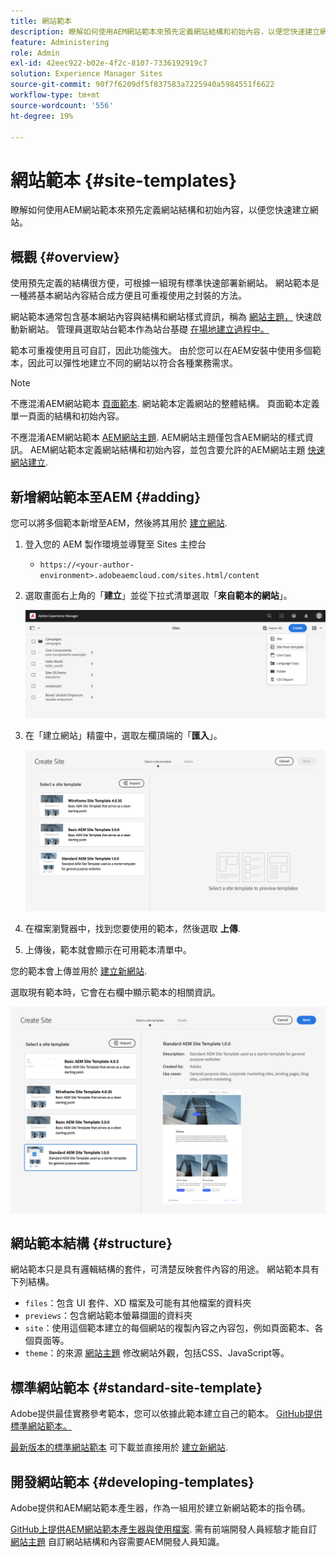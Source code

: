 ```yaml
---
title: 網站範本
description: 瞭解如何使用AEM網站範本來預先定義網站結構和初始內容，以便您快速建立網站。
feature: Administering
role: Admin
exl-id: 42eec922-b02e-4f2c-8107-7336192919c7
solution: Experience Manager Sites
source-git-commit: 90f7f6209df5f837583a7225940a5984551f6622
workflow-type: tm+mt
source-wordcount: '556'
ht-degree: 19%

---
```


# 網站範本 {#site-templates}

瞭解如何使用AEM網站範本來預先定義網站結構和初始內容，以便您快速建立網站。

## 概觀 {#overview}

使用預先定義的結構很方便，可根據一組現有標準快速部署新網站。 網站範本是一種將基本網站內容結合成方便且可重複使用之封裝的方法。

網站範本通常包含基本網站內容與結構和網站樣式資訊，稱為 [網站主題，](site-themes.md) 快速啟動新網站。 管理員選取站台範本作為站台基礎 [在場地建立過程中。](create-site.md)

範本可重複使用且可自訂，因此功能強大。 由於您可以在AEM安裝中使用多個範本，因此可以彈性地建立不同的網站以符合各種業務需求。

>[!NOTE]
>
>不應混淆AEM網站範本 [頁面範本](/help/sites-cloud/authoring/sites-console/templates.md). 網站範本定義網站的整體結構。 頁面範本定義單一頁面的結構和初始內容。
>
>不應混淆AEM網站範本 [AEM網站主題](site-themes.md). AEM網站主題僅包含AEM網站的樣式資訊。 AEM網站範本定義網站結構和初始內容，並包含要允許的AEM網站主題 [快速網站建立](create-site.md).

## 新增網站範本至AEM {#adding}

您可以將多個範本新增至AEM，然後將其用於 [建立網站](create-site.md).

1. 登入您的 AEM 製作環境並導覽至 Sites 主控台

   * `https://<your-author-environment>.adobeaemcloud.com/sites.html/content`

1. 選取畫面右上角的「**建立**」並從下拉式清單選取「**來自範本的網站**」。

   ![從範本建立網站](../assets/create-site-from-template.png)

1. 在「建立網站」精靈中，選取左欄頂端的「**匯入**」。

   ![網站建立精靈](../assets/site-creation-wizard.png)

1. 在檔案瀏覽器中，找到您要使用的範本，然後選取 **上傳**.

1. 上傳後，範本就會顯示在可用範本清單中。

您的範本會上傳並用於 [建立新網站](create-site.md).

選取現有範本時，它會在右欄中顯示範本的相關資訊。

![選取範本](../assets/select-site-template.png)

## 網站範本結構 {#structure}

網站範本只是具有邏輯結構的套件，可清楚反映套件內容的用途。 網站範本具有下列結構。

* `files`：包含 UI 套件、XD 檔案及可能有其他檔案的資料夾
* `previews`：包含網站範本螢幕擷圖的資料夾
* `site`：使用這個範本建立的每個網站的複製內容之內容包，例如頁面範本、各個頁面等。
* `theme`：的來源 [網站主題](site-themes.md) 修改網站外觀，包括CSS、JavaScript等。

## 標準網站範本 {#standard-site-template}

Adobe提供最佳實務參考範本，您可以依據此範本建立自己的範本。 [GitHub提供標準網站範本。](https://github.com/adobe/aem-site-template-standard)

[最新版本的標準網站範本](https://github.com/adobe/aem-site-template-standard/releases) 可下載並直接用於 [建立新網站](create-site.md).

## 開發網站範本 {#developing-templates}

Adobe提供和AEM網站範本產生器，作為一組用於建立新網站範本的指令碼。

[GitHub上提供AEM網站範本產生器與使用檔案](https://github.com/adobe/aem-site-template-builder). 需有前端開發人員經驗才能自訂 [網站主題](site-themes.md) 自訂網站結構和內容需要AEM開發人員知識。
